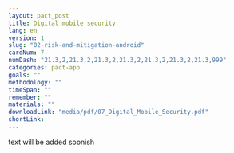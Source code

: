 ```yaml
---
layout: pact_post
title: Digital mobile security
lang: en
version: 1
slug: "02-risk-and-mitigation-android"
cardNum: 7
numDash: "21.3,2,21.3,2,21.3,2,21.3,2,21.3,2,21.3,2,21.3,999"
categories: pact-app
goals: ""
methodology: ""
timeSpan: ""
remember: ""
materials: ""
downloadLink: "media/pdf/07_Digital_Mobile_Security.pdf"
shortLink:
---
```

text will be added soonish
